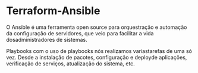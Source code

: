 # Terraform-Ansible

O Ansible é uma ferramenta open source para orquestração e automação da configuração de servidores, que veio para facilitar a vida dosadministradores de sistemas.

Playbooks 
com o uso de playbooks nós realizamos variastarefas de uma só vez. Desde a instalação de pacotes, configuração e deployde aplicações, verificação de serviços, atualização do sistema, etc. 
